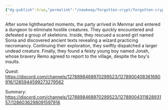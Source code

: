 ```yaml
---
{"dg-publish":true,"permalink":"/newkeep/forgotten-crypt/forgotten-crypt-pt-1/","updated":"2025-03-24T08:31:24.622+05:30"}
---
```


After some lighthearted moments, the party arrived in Menmar and entered a dungeon to eliminate hostile creatures. They quickly encountered and defeated a group of skeletons. Inside, they rescued a scared girl named Sonia and discovered ancient texts revealing a wizard practicing necromancy. Continuing their exploration, they swiftly dispatched a larger undead creature. Finally, they found a feisty young boy named Jonah, whose bravery Remo agreed to report to the village, despite the boy's insults.

Quest:
https://discord.com/channels/1278898468970299523/1278900408361680916/1285944599273279562

Summary:
https://discord.com/channels/1278898468970299523/1278900431182893157/1286036298091597916